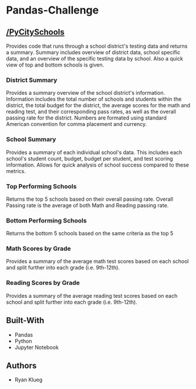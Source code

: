 # Pandas-Challenge
## [/PyCitySchools](PyCitySchools)
Provides code that runs through a school district's testing data and returns a summary.
Summary includes overview of district data, school specific data, and an overview of the 
specific testing data by school.
Also a quick view of top and bottom schools is given.

### District Summary
Provides a summary overview of the school district's information.
Information includes the total number of schools and students within the district,
the total budget for the district, the average scores for the math and reading test,
and their corresponding pass rates, as well as the overall passing rate for the district.
Numbers are formated using standard American convention for comma placement and currency.

### School Summary
Provides a summary of each individual school's data.
This includes each school's student count, budget, budget per student, and test scoring information.
Allows for quick analysis of school success compared to these metrics.

### Top Performing Schools
Returns the top 5 schools based on their overall passing rate.
Overall Passing rate is the average of both Math and Reading passing rate.

### Bottom Performing Schools
Returns the bottom 5 schools based on the same criteria as the top 5

### Math Scores by Grade
Provides a summary of the average math test scores based on each school and split further into each
grade (i.e. 9th-12th).

### Reading Scores by Grade
Provides a summary of the average reading test scores based on each school and split further into each
grade (i.e. 9th-12th).

## Built-With
* Pandas
* Python
* Jupyter Notebook

## Authors
* Ryan Klueg

